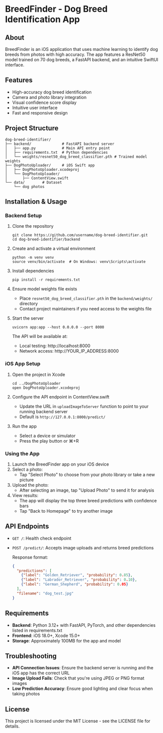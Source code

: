 # BreedFinder - Dog Breed Identification App

## About

BreedFinder is an iOS application that uses machine learning to identify dog breeds from photos with high accuracy. The app features a ResNet50 model trained on 70 dog breeds, a FastAPI backend, and an intuitive SwiftUI interface.

## Features

- High-accuracy dog breed identification
- Camera and photo library integration
- Visual confidence score display
- Intuitive user interface
- Fast and responsive design

## Project Structure

```
dog-breed-identifier/
├── backend/              # FastAPI backend server
│   ├── app.py            # Main API entry point
│   ├── requirements.txt  # Python dependencies
│   └── weights/resnet50_dog_breed_classifier.pth # Trained model weights
├── DogPhotoUploader/     # iOS Swift app
│   ├── DogPhotoUploader.xcodeproj
│   └── DogPhotoUploader/
│       ├── ContentView.swift
└── data/        # Dataset
    └── dog photos
```

## Installation & Usage

### Backend Setup

1. Clone the repository
   ```
   git clone https://github.com/username/dog-breed-identifier.git
   cd dog-breed-identifier/backend
   ```

2. Create and activate a virtual environment
   ```
   python -m venv venv
   source venv/bin/activate  # On Windows: venv\Scripts\activate
   ```

3. Install dependencies
   ```
   pip install -r requirements.txt
   ```

4. Ensure model weights file exists
   - Place `resnet50_dog_breed_classifier.pth` in the `backend/weights/` directory
   - Contact project maintainers if you need access to the weights file

5. Start the server
   ```
   uvicorn app:app --host 0.0.0.0 --port 8000
   ```
   
   The API will be available at:
   - Local testing: http://localhost:8000
   - Network access: http://YOUR_IP_ADDRESS:8000

### iOS App Setup

1. Open the project in Xcode
   ```
   cd ../DogPhotoUploader
   open DogPhotoUploader.xcodeproj
   ```

2. Configure the API endpoint in ContentView.swift
   - Update the URL in `uploadImageToServer` function to point to your running backend server
   - Default is `http://127.0.0.1:8000/predict/`

3. Run the app
   - Select a device or simulator
   - Press the play button or ⌘+R

### Using the App

1. Launch the BreedFinder app on your iOS device
2. Select a photo:
   - Tap "Select Photo" to choose from your photo library or take a new picture
3. Upload the photo:
   - After selecting an image, tap "Upload Photo" to send it for analysis
4. View results:
   - The app will display the top three breed predictions with confidence bars
   - Tap "Back to Homepage" to try another image

## API Endpoints

- `GET /`: Health check endpoint
- `POST /predict/`: Accepts image uploads and returns breed predictions
  
  Response format:
  ```json
  {
    "predictions": [
      {"label": "Golden_Retriever", "probability": 0.85},
      {"label": "Labrador_Retriever", "probability": 0.10},
      {"label": "German_Shepherd", "probability": 0.05}
    ],
    "filename": "dog_test.jpg"
  }
  ```

## Requirements

- **Backend**: Python 3.12+ with FastAPI, PyTorch, and other dependencies listed in requirements.txt
- **Frontend**: iOS 18.0+, Xcode 15.0+
- **Storage**: Approximately 100MB for the app and model

## Troubleshooting

- **API Connection Issues**: Ensure the backend server is running and the iOS app has the correct URL
- **Image Upload Fails**: Check that you're using JPEG or PNG format images
- **Low Prediction Accuracy**: Ensure good lighting and clear focus when taking photos

## License
This project is licensed under the MIT License - see the LICENSE file for details.
